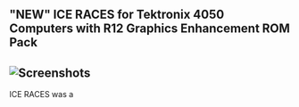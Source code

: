 "NEW" ICE RACES for Tektronix 4050 Computers with R12 Graphics Enhancement ROM Pack
------------------
![Screenshots](./4054A%20ICE%20RACES%201.jpg)
--------------------
ICE RACES was a


